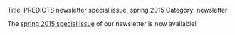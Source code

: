 Title: PREDICTS newsletter special issue, spring 2015
Category: newsletter

The [spring 2015 special issue]({filename}/newsletters/PREDICTSNewsletterSpring2015Special.pdf)
of our newsletter is now available!

